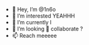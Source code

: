 - 👋 Hey, I’m @1n6o
- 👀 I’m interested YEAHHH
- 🌱 I’m currently  I
- 💞️ I’m looking 👀 collaborate ?
- 📫 Reach meeeee

<!---
1n6o/1n6o is a ✨ special ✨ repository because its `README.md` (this file) appears on your GitHub profile.
You can click the Preview link to take a look at your changes.
--->
